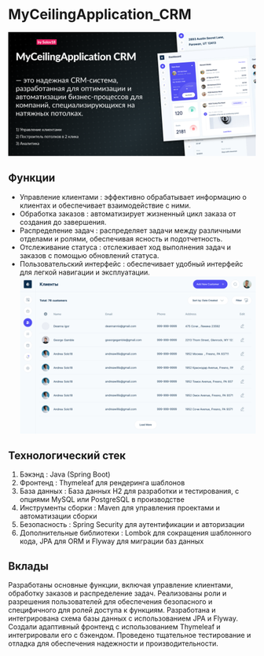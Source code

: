 ﻿# MyCeilingApplication_CRM 
![Иллюстрация к проекту](https://github.com/Solov18/MyCeilingApplication_CRM/blob/main/Cover.png)

 ## Функции
 * Управление клиентами : эффективно обрабатывает информацию о клиентах и ​​обеспечивает взаимодействие с ними.
 * Обработка заказов : автоматизирует жизненный цикл заказа от создания до завершения.
 * Распределение задач : распределяет задачи между различными отделами и ролями, обеспечивая ясность и подотчетность.
 * Отслеживание статуса : отслеживает ход выполнения задач и заказов с помощью обновлений статуса.
 * Пользовательский интерфейс : обеспечивает удобный интерфейс для легкой навигации и эксплуатации.
![Иллюстрация к проекту](https://github.com/Solov18/MyCeilingApplication_CRM/blob/main/Customers.png)
## Технологический стек
1. Бэкэнд : Java (Spring Boot)
2. Фронтенд : Thymeleaf для рендеринга шаблонов
3. База данных : База данных H2 для разработки и тестирования, с опциями MySQL или PostgreSQL в производстве
4. Инструменты сборки : Maven для управления проектами и автоматизации сборки
5. Безопасность : Spring Security для аутентификации и авторизации
6. Дополнительные библиотеки : Lombok для сокращения шаблонного кода, JPA для ORM и Flyway для миграции баз данных
## Вклады
Разработаны основные функции, включая управление клиентами, обработку заказов и распределение задач.
Реализованы роли и разрешения пользователей для обеспечения безопасного и специфичного для ролей доступа к функциям.
Разработана и интегрирована схема базы данных с использованием JPA и Flyway.
Создали адаптивный фронтенд с использованием Thymeleaf и интегрировали его с бэкендом.
Проведено тщательное тестирование и отладка для обеспечения надежности и производительности.
